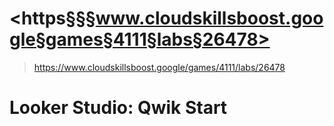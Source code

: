# <https§§§www.cloudskillsboost.google§games§4111§labs§26478>
> <https://www.cloudskillsboost.google/games/4111/labs/26478>

# Looker Studio: Qwik Start